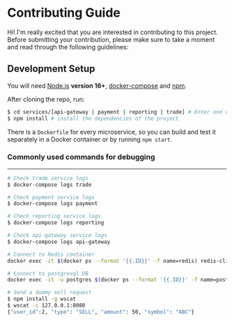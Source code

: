 # Contributing Guide

Hi! I'm really excited that you are interested in contributing to this project. Before submitting your contribution, please make sure to take a moment and read through the following guidelines:

## Development Setup

You will need [Node.js](https://nodejs.org) **version 16+**, [docker-compose](https://docs.docker.com/compose/) and [npm](https://www.npmjs.com/).

After cloning the repo, run:

```bash
$ cd services/[api-gateway | payment | reporting | trade] # Enter one of the microservice folders that you would like to work with
$ npm install # install the dependencies of the project
```

There is a `Dockerfile` for every microservice, so you can build and test it separately in a Docker container or by running `npm start`.

### Commonly used commands for debugging

---------------------
```bash
# Check trade service logs
$ docker-compose logs trade

# Check payment service logs
$ docker-compose logs payment

# Check reporting service logs
$ docker-compose logs reporting

# Check api-gateway service logs
$ docker-compose logs api-gateway

# Connect to Redis container
docker exec -it $(docker ps --format '{{.ID}}' -f name=redis) redis-cli

# Connect to postgresql DB
docker exec -it -u postgres $(docker ps --format '{{.ID}}' -f name=postgres) psql

# Send a dummy sell request
$ npm install -g wscat
$ wscat -c 127.0.0.1:8080
{"user_id":2, "type": "SELL", "amount": 50, "symbol": "ABC"}
```


